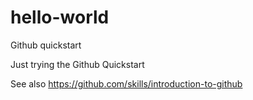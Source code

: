 # hello-world
Github quickstart

Just trying the Github Quickstart

See also https://github.com/skills/introduction-to-github
